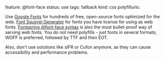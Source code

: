 feature: @font-face
status: use
tags: fallback
kind: css
polyfillurls:

Use [Google Fonts](http://www.google.com/fonts) for hundreds of free, open-source fonts optimized for the web. [Font Squirrel Generator](http://www.fontsquirrel.com/fontface/generator) for fonts you have license for using as web fonts. [Fontspring @font-face syntax](http://www.fontspring.com/blog/the-new-bulletproof-font-face-syntax) is also the most bullet-proof way of serving web fonts. You do not need polyfills - just fonts in several formats; WOFF is preferred, followed by TTF and then EOT. 

Also, don't use solutions like sIFR or Cufon anymore, as they can cause accessibility and performance problems.

